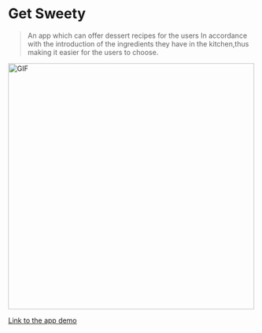# Get Sweety

> An app which can offer dessert recipes for the users In accordance with the introduction of the ingredients they have in the kitchen,thus making it easier for the users to choose.


<img alt="GIF" src="https://user-images.githubusercontent.com/82881295/127731294-6e65c751-1952-4b25-b136-367ffbca52ec.png" width="500" height="500" />


[Link to the app demo](https://www.youtube.com/watch?v=KQF2hOX3zwk)

